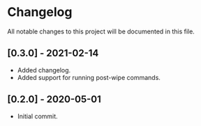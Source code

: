 # Changelog

All notable changes to this project will be documented in this file.

## [0.3.0] - 2021-02-14

- Added changelog.
- Added support for running post-wipe commands.

## [0.2.0] - 2020-05-01

- Initial commit.
